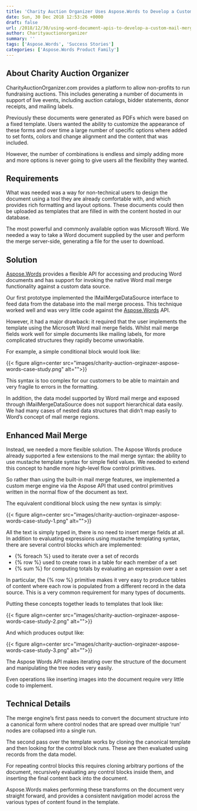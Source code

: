 ```yaml
---
title: 'Charity Auction Organizer Uses Aspose.Words to Develop a Custom Mail Merge Engine'
date: Sun, 30 Dec 2018 12:53:26 +0000
draft: false
url: /2018/12/30/using-word-document-apis-to-develop-a-custom-mail-merge-engine/
author: Charityauctionorganizer
summary: ''
tags: ['Aspose.Words', 'Success Stories']
categories: ['Aspose.Words Product Family']
---
```


## About Charity Auction Organizer

CharityAuctionOrganizer.com provides a platform to allow non-profits to run fundraising auctions. This includes generating a number of documents in support of live events, including auction catalogs, bidder statements, donor receipts, and mailing labels.

Previously these documents were generated as PDFs which were based on a fixed template. Users wanted the ability to customize the appearance of these forms and over time a large number of specific options where added to set fonts, colors and change alignment and the content that was included.

However, the number of combinations is endless and simply adding more and more options is never going to give users all the flexibility they wanted.

## Requirements

What was needed was a way for non-technical users to design the document using a tool they are already comfortable with, and which provides rich formatting and layout options. These documents could then be uploaded as templates that are filled in with the content hosted in our database.

The most powerful and commonly available option was Microsoft Word. We needed a way to take a Word document supplied by the user and perform the merge server-side, generating a file for the user to download.

## Solution

[Aspose.Words][1] provides a flexible API for accessing and producing Word documents and has support for invoking the native Word mail merge functionality against a custom data source.

Our first prototype implemented the IMailMergeDataSource interface to feed data from the database into the mail merge process. This technique worked well and was very little code against the [Aspose.Words][2] API.

However, it had a major drawback: it required that the user implements the template using the Microsoft Word mail merge fields. Whilst mail merge fields work well for simple documents like mailing labels, for more complicated structures they rapidly become unworkable.

For example, a simple conditional block would look like:



{{< figure align=center src="images/charity-auction-orginazer-aspose-words-case-study.png" alt="">}}


This syntax is too complex for our customers to be able to maintain and very fragile to errors in the formatting.

In addition, the data model supported by Word mail merge and exposed through IMailMergeDataSource does not support hierarchical data easily. We had many cases of nested data structures that didn’t map easily to Word’s concept of mail merge regions.

## Enhanced Mail Merge

Instead, we needed a more flexible solution. The Aspose Words produce already supported a few extensions to the mail merge syntax: the ability to use mustache template syntax for simple field values. We needed to extend this concept to handle more high-level flow control primitives.

So rather than using the built-in mail merge features, we implemented a custom merge engine via the Aspose API that used control primitives written in the normal flow of the document as text.

The equivalent conditional block using the new syntax is simply:



{{< figure align=center src="images/charity-auction-orginazer-aspose-words-case-study-1.png" alt="">}}


All the text is simply typed in, there is no need to insert merge fields at all.  
In addition to evaluating expressions using mustache templating syntax, there are several control blocks which are implemented:

*   {% foreach %} used to iterate over a set of records
*   {% row %} used to create rows in a table for each member of a set
*   {% sum %} for computing totals by evaluating an expression over a set

In particular, the {% row %} primitive makes it very easy to produce tables of content where each row is populated from a different record in the data source. This is a very common requirement for many types of documents.

Putting these concepts together leads to templates that look like:



{{< figure align=center src="images/charity-auction-orginazer-aspose-words-case-study-2.png" alt="">}}


And which produces output like:



{{< figure align=center src="images/charity-auction-orginazer-aspose-words-case-study-3.png" alt="">}}


The Aspose Words API makes iterating over the structure of the document and manipulating the tree nodes very easily.

Even operations like inserting images into the document require very little code to implement.

## Technical Details

The merge engine’s first pass needs to convert the document structure into a canonical form where control nodes that are spread over multiple ‘run’ nodes are collapsed into a single run.

The second pass over the template works by cloning the canonical template and then looking for the control block runs. These are then evaluated using records from the data model.

For repeating control blocks this requires cloning arbitrary portions of the document, recursively evaluating any control blocks inside them, and inserting the final content back into the document.

Aspose.Words makes performing these transforms on the document very straight forward, and provides a consistent navigation model across the various types of content found in the template.




[1]: https://products.aspose.com/words
[2]: https://products.aspose.com/words/family




